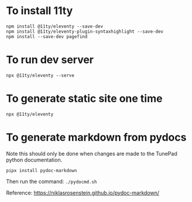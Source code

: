 # To install 11ty
`npm install @11ty/eleventy --save-dev`  
`npm install @11ty/eleventy-plugin-syntaxhighlight --save-dev`  
`npm install --save-dev pagefind`  

# To run dev server
`npx @11ty/eleventy --serve`

# To generate static site one time
`npx @11ty/eleventy`

# To generate markdown from pydocs
Note this should only be done when changes are made to the TunePad python documentation.

`pipx install pydoc-markdown`

Then run the command:
`./pydocmd.sh`

Reference: https://niklasrosenstein.github.io/pydoc-markdown/
